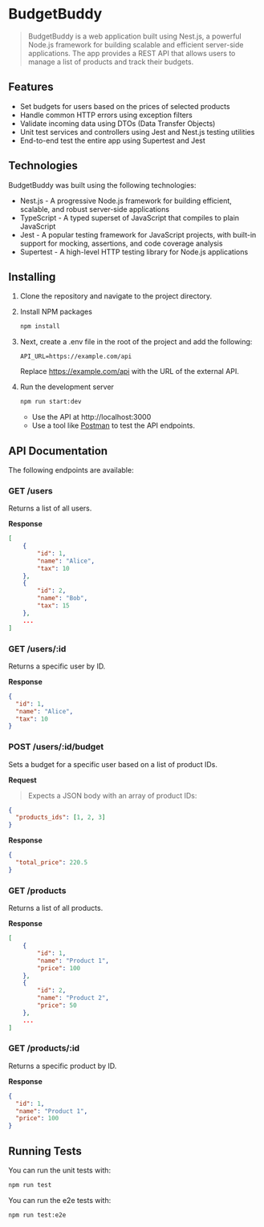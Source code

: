 
# BudgetBuddy
> BudgetBuddy is a web application built using Nest.js, a powerful Node.js framework for building scalable and efficient server-side applications. The app provides a REST API that allows users to manage a list of products and track their budgets.

## Features
- Set budgets for users based on the prices of selected products
- Handle common HTTP errors using exception filters
- Validate incoming data using DTOs (Data Transfer Objects)
- Unit test services and controllers using Jest and Nest.js testing utilities
- End-to-end test the entire app using Supertest and Jest

## Technologies
BudgetBuddy was built using the following technologies:

- Nest.js - A progressive Node.js framework for building efficient, scalable, and robust server-side applications
- TypeScript - A typed superset of JavaScript that compiles to plain JavaScript
- Jest - A popular testing framework for JavaScript projects, with built-in support for mocking, assertions, and code coverage analysis
- Supertest - A high-level HTTP testing library for Node.js applications

## Installing
1. Clone the repository and navigate to the project directory.

2. Install NPM packages
    ```bash
    npm install
    ```

3. Next, create a .env file in the root of the project and add the following:
    ```env
    API_URL=https://example.com/api
    ```
    Replace https://example.com/api with the URL of the external API.

4. Run the development server
    ```bash
    npm run start:dev
    ```
    - Use the API at http://localhost:3000
    - Use a tool like [Postman](https://www.postman.com/) to test the API endpoints.

## API Documentation
The following endpoints are available:

### GET /users

Returns a list of all users.


**Response**
```json
[
    {
        "id": 1,
        "name": "Alice",
        "tax": 10
    },
    {
        "id": 2,
        "name": "Bob",
        "tax": 15
    },
    ...
]
```

### GET /users/:id

Returns a specific user by ID.

**Response**
```json
{
  "id": 1,
  "name": "Alice",
  "tax": 10
}
```

### POST /users/:id/budget
Sets a budget for a specific user based on a list of product IDs.

**Request**

> Expects a JSON body with an array of product IDs:
```json
{
  "products_ids": [1, 2, 3]
}
```

**Response**
```json
{
  "total_price": 220.5
}
```

### GET /products
Returns a list of all products.

**Response**
```json
[
    {
        "id": 1,
        "name": "Product 1",
        "price": 100
    },
    {
        "id": 2,
        "name": "Product 2",
        "price": 50
    },
    ...
]
```

### GET /products/:id
Returns a specific product by ID.

**Response**
```json
{
  "id": 1,
  "name": "Product 1",
  "price": 100
}
```

## Running Tests
You can run the unit tests with:
```bash
npm run test
```

You can run the e2e tests with:
```bash
npm run test:e2e
```
